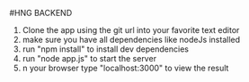 #HNG BACKEND 
1. Clone the app using the git url into your favorite text editor
2. make sure you have all dependencies like nodeJs installed 
3. run "npm install" to install dev dependencies 
4. run "node app.js" to start the server
5. n your browser type "localhost:3000" to view the result 
